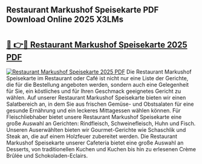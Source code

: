 ## Restaurant Markushof Speisekarte PDF Download Online 2025 X3LMs

# <h2><a href="http://gc69ebp.nevu.top/?p=Restaurant+Markushof+Speisekarte">🔗 👉🔴 Restaurant Markushof Speisekarte 2025 PDF</a></h2>

[![Restaurant Markushof Speisekarte 2025 PDF](https://i.imgur.com/dBaPXMq.png)](http://gc69ebp.nevu.top/?p=Restaurant+Markushof+Speisekarte)
Die Restaurant Markushof Speisekarte im Restaurant oder Café ist nicht nur eine Liste der Gerichte, die für die Bestellung angeboten werden, sondern auch eine Gelegenheit für Sie, ein köstliches und für Ihren Geschmack geeignetes Gericht zu wählen. Auf unserer Restaurant Markushof Speisekarte bieten wir einen Salatbereich an, in dem Sie aus frischen Gemüse- und Obstsalaten für eine gesunde Ernährung und ein leckeres Mittagessen wählen können. Für Fleischliebhaber bietet unsere Restaurant Markushof Speisekarte eine große Auswahl an Gerichten: Rindfleisch, Schweinefleisch, Huhn und Fisch. Unseren Auserwählten bieten wir Gourmet-Gerichte wie Schaschlik und Steak an, die auf einem Holzfeuer zubereitet werden. Die Restaurant Markushof Speisekarte unserer Cafeteria bietet eine große Auswahl an Desserts, von traditionellen Kuchen und Kuchen bis hin zu erlesenen Crème Brûlée und Schokoladen-Eclairs.
